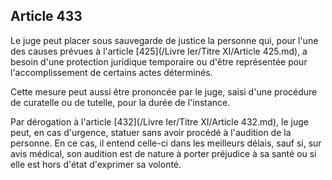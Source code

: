 Article 433
----
Le juge peut placer sous sauvegarde de justice la personne qui, pour l'une des
causes prévues à l'article [425](/Livre Ier/Titre XI/Article 425.md), a besoin d'une protection juridique temporaire
ou d'être représentée pour l'accomplissement de certains actes déterminés.

Cette mesure peut aussi être prononcée par le juge, saisi d'une procédure de
curatelle ou de tutelle, pour la durée de l'instance.

Par dérogation à l'article [432](/Livre Ier/Titre XI/Article 432.md), le juge peut, en cas d'urgence, statuer sans
avoir procédé à l'audition de la personne. En ce cas, il entend celle-ci dans
les meilleurs délais, sauf si, sur avis médical, son audition est de nature à
porter préjudice à sa santé ou si elle est hors d'état d'exprimer sa volonté.
